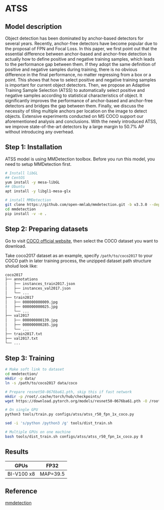 # ATSS

## Model description

Object detection has been dominated by anchor-based detectors for several years. Recently, anchor-free detectors have become popular due to the proposal of FPN and Focal Loss. In this paper, we first point out that the essential difference between anchor-based and anchor-free detection is actually how to define positive and negative training samples, which leads to the performance gap between them. If they adopt the same definition of positive and negative samples during training, there is no obvious difference in the final performance, no matter regressing from a box or a point. This shows that how to select positive and negative training samples is important for current object detectors. Then, we propose an Adaptive Training Sample Selection (ATSS) to automatically select positive and negative samples according to statistical characteristics of object. It significantly improves the performance of anchor-based and anchor-free detectors and bridges the gap between them. Finally, we discuss the necessity of tiling multiple anchors per location on the image to detect objects. Extensive experiments conducted on MS COCO support our aforementioned analysis and conclusions. With the newly introduced ATSS, we improve state-of-the-art detectors by a large margin to 50.7% AP without introducing any overhead.

## Step 1: Installation

ATSS model is using MMDetection toolbox. Before you run this model, you need to setup MMDetection first.

```bash
# Install libGL
## CentOS
yum install -y mesa-libGL
## Ubuntu
apt install -y libgl1-mesa-glx

# install MMDetection
git clone https://github.com/open-mmlab/mmdetection.git -b v3.3.0 --depth=1
cd mmdetection
pip install -v -e .
```

## Step 2: Preparing datasets

Go to visit [COCO official website](https://cocodataset.org/#download), then select the COCO dataset you want to download.

Take coco2017 dataset as an example, specify `/path/to/coco2017` to your COCO path in later training process, the unzipped dataset path structure sholud look like:

```bash
coco2017
├── annotations
│   ├── instances_train2017.json
│   ├── instances_val2017.json
│   └── ...
├── train2017
│   ├── 000000000009.jpg
│   ├── 000000000025.jpg
│   └── ...
├── val2017
│   ├── 000000000139.jpg
│   ├── 000000000285.jpg
│   └── ...
├── train2017.txt
├── val2017.txt
└── ...
```

## Step 3: Training

```bash
# Make soft link to dataset
cd mmdetection/
mkdir -p data/
ln -s /path/to/coco2017 data/coco

# Prepare resnet50-0676ba61.pth, skip this if fast network
mkdir -p /root/.cache/torch/hub/checkpoints/
wget https://download.pytorch.org/models/resnet50-0676ba61.pth -O /root/.cache/torch/hub/checkpoints/resnet50-0676ba61.pth

# On single GPU
python3 tools/train.py configs/atss/atss_r50_fpn_1x_coco.py

sed -i 's/python /python3 /g' tools/dist_train.sh

# Multiple GPUs on one machine
bash tools/dist_train.sh configs/atss/atss_r50_fpn_1x_coco.py 8
```

## Results

|     GPUs    | FP32                                 | 
| ----------- | ------------------------------------ |
| BI-V100 x8  | MAP=39.5                             |

## Reference
[mmdetection](https://github.com/open-mmlab/mmdetection)
